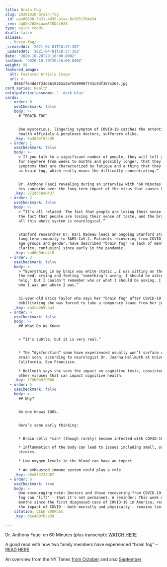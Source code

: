 ```yaml
---
title: Brain Fog
slug: 20201020-brain-fog
_id: aae89690-3a31-4d38-a1aa-8e5651704e54
_rev: Jq8Xn76XXcuwmF7UDCrHZ8
type: quick_reads
draft: false
aliases:
  - brain-fog/
_createdAt: '2021-04-01T18:37:36Z'
_updatedAt: '2021-04-01T18:37:36Z'
date: '2020-10-20T20:16:00.000Z'
lastmod: '2020-10-20T20:16:00.000Z'
weight: 50
featured_image:
  alt: Featured Article Image
  url: >-
    848bffe4dd7f33d6619263a2e7559998f743c4df367x367.jpg
card_series: Health
colorpaletteclassname: '--dark-blue'
cards:
  - order: 0
    useCheckmark: false
    body: >-
      # “BRAIN FOG”


      One mysterious, lingering symptom of COVID-19 catches the attention of top
      health officials & perplexes doctors, sufferers alike.
    _key: 0a364ef05cd9
  - order: 1
    useCheckmark: false
    body: >-
      > If you talk to a significant number of people, they will tell you that,
      for anywhere from weeks to months and possibly longer, that they have
      symptoms that are characterized by fatigue and a thing that they refer to
      as brain fog, which really means the difficulty concentrating.”


      Dr. Anthony Fauci revealing during an interview with '60 Minutes' one of
      his concerns over the long-term impact of the virus that causes COVID-19.
    _key: 372dd58a0437
  - order: 2
    useCheckmark: false
    body: >-
      > “It’s all related. The fact that people are losing their sense of smell,
      the fact that people are losing their sense of taste, and the brain fog —
      all this whole system is neurological.”


      Stanford researcher Dr. Kari Nadeau leads an ongoing Stanford study on
      long-term immunity to SARS-CoV-2. Patients recovering from COVID, across
      age groups and gender, have described "brain fog" (a lack of mental
      clarity, confusion) since early in the pandemic.
    _key: bad6b9dcb4f0
  - order: 3
    useCheckmark: false
    body: >-
      > “Everything in my brain was white static … I was sitting on the edge of
      the bed, crying and feeling ‘something’s wrong, I should be asking for
      help,’ but I couldn’t remember who or what I should be asking. I forgot
      who I was and where I was.”


      31-year-old Erica Taylor who says her "brain fog" after COVID-19 became so
      debilitating she was forced to take a temporary leave from her job.
    _key: ea2cdeb9caa4
  - order: 4
    useCheckmark: false
    body: >-
      ## What Do We Know:


      > “It’s subtle, but it is very real.”


      * The “dysfunction” some have experienced usually won’t surface during a
      brain scan, according to neurologist Dr. Joanna Hellmuth at University of
      California, San Francisco.

      * Hellmuth says she sees the impact on cognitive tests, consistent with
      other viruses that can impact cognitive health.
    _key: 179b0b9f9060
  - order: 5
    useCheckmark: false
    body: >-
      ## Why?


      No one knows 100%.


      Here’s some early thinking:


      * Brain cells *can* (though rarely) become infected with COVID-19.

      * Inflammation of the body can lead to issues including small, subtle
      strokes.

      * Low oxygen levels in the blood can have an impact.

      * An exhausted immune system could play a role.
    _key: d8e0f4723d07
  - order: 6
    useCheckmark: true
    body: >-
      One encouraging note: Doctors and those recovering from COVID-19 say this
      fog can "lift" - that it's not permanent. A reminder: This week marks 9
      months since the first diagnosed case of COVID-19 in America; research on
      the impact of COVID - both mentally and physically - remains limited.
    citation: VIEW SOURCES
    _key: b6e400fbca3d

---
```

Dr. Anthony Fauci on 60 Minutes (plus transcript): [WATCH HERE](https://www.cbsnews.com/news/fauci-covid-cases-increase-latest-60-minutes-2020-10-18/?ftag=CNM-00-10aab7d&linkId=102284605)

A good read with how two family members have experienced “brain fog” – [READ HERE](https://abc7news.com/covid-19-coronavirus-side-effects-brain-fog-memory-loss/7012035/)

An overview from the NY Times [from October](https://www.nytimes.com/2020/10/11/health/covid-survivors.html) and also [September](https://www.nytimes.com/2020/09/09/health/coronavirus-brain.html)